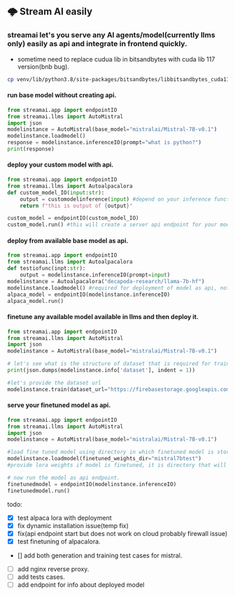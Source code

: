 ## 🌩️ Stream AI easily
### streamai let's you serve any AI agents/model(currently llms only) easily as api and integrate in frontend quickly.
- sometime need to replace cudua lib in bitsandbytes with cuda lib 117 version(bnb bug).
```bash
cp venv/lib/python3.8/site-packages/bitsandbytes/libbitsandbytes_cuda117.so venv/lib/python3.8/site-packages/bitsandbytes/libbitsandbytes_cpu.so
```

#### run base model without creating api.
```py
from streamai.app import endpointIO
from streamai.llms import AutoMistral
import json
modelinstance = AutoMistral(base_model="mistralai/Mistral-7B-v0.1")
modelinstance.loadmodel()
response = modelinstance.inferenceIO(prompt="what is python?")
print(response)
```

#### deploy your custom model with api.
```py
from streamai.app import endpointIO
from streamai.llms import Autoalpacalora
def custom_model_IO(input:str):
    output = customodelinference(input) #depend on your inference function, just need to return string output from it.
    return f"this is output of {output}"

custom_model = endpointIO(custom_model_IO)
custom_model.run() #this will create a server api endpoint for your model, at http://0.0.0.0:8000 see terminal logs for more info about endpoints
```
#### deploy from available base model as api.
```py
from streamai.app import endpointIO
from streamai.llms import Autoalpacalora
def testiofunc(inpt:str):
    output = modelinstance.inferenceIO(prompt=input)
modelinstance = Autoalpacalora("decapoda-research/llama-7b-hf")
modelinstance.loadmodel() #required for deployment of model as api, not required during finetuning.
alpaca_model = endpointIO(modelinstance.inferenceIO)
alpaca_model.run()
```
#### finetune any available model available in llms and then deploy it.
```py
from streamai.app import endpointIO
from streamai.llms import AutoMistral
import json
modelinstance = AutoMistral(base_model="mistralai/Mistral-7B-v0.1")

# let's see what is the structure of dataset that is required for training
print(json.dumps(modelinstance.info['dataset'], indent = 1))

#let's provide the dataset url
modelinstance.train(dataset_url="https://firebasestorage.googleapis.com/v0/b/pdf-analysis-saas.appspot.com/o/Other%2Fdataset.json", model_name="mistral7btest")
```
#### serve your finetuned model as api.
```py
from streamai.app import endpointIO
from streamai.llms import AutoMistral
import json
modelinstance = AutoMistral(base_model="mistralai/Mistral-7B-v0.1")

#load fine tuned model using directory in which finetuned model is stored.
modelinstance.loadmodel(finetuned_weights_dir="mistral7btest")
#provide lora weights if model is finetuned, it is directory that will be logged after traininig is done.

# now run the model as api endpoint.
finetunedmodel = endpointIO(modelinstance.inferenceIO)
finetunedmodel.run()
```
todo:
- [x] test alpaca lora with deployment
- [x] fix dynamic installation issue(temp fix)
- [x] fix(api endpoint start but does not work on cloud probably firewall issue)
- [x] test finetuning of alpacalora.
- [] add both generation and training test cases for mistral.
- [ ] add nginx reverse proxy.
- [ ] add tests cases.
- [ ] add endpoint for info about deployed model
